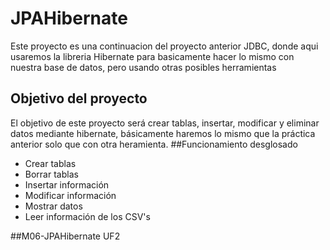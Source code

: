 # JPAHibernate
Este proyecto es una continuacion del proyecto anterior JDBC, donde aqui usaremos la libreria Hibernate para basicamente hacer lo mismo con nuestra base de datos, pero usando otras posibles herramientas
## Objetivo del proyecto
El objetivo de este proyecto será crear tablas, insertar, modificar y eliminar datos mediante hibernate, básicamente haremos lo mismo que la práctica anterior solo que con otra heramienta.
##Funcionamiento desglosado
- Crear tablas
- Borrar tablas
- Insertar información
- Modificar información
- Mostrar datos
- Leer información de los CSV's

##M06-JPAHibernate UF2
